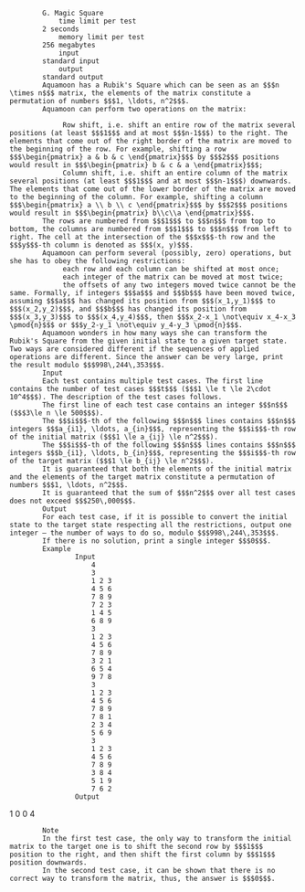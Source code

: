 			G. Magic Square
				time limit per test
			2 seconds
				memory limit per test
			256 megabytes
				input
			standard input
				output
			standard output
			Aquamoon has a Rubik's Square which can be seen as an $$$n \times n$$$ matrix, the elements of the matrix constitute a permutation of numbers $$$1, \ldots, n^2$$$.
			Aquamoon can perform two operations on the matrix:
			 
				 Row shift, i.e. shift an entire row of the matrix several positions (at least $$$1$$$ and at most $$$n-1$$$) to the right. The elements that come out of the right border of the matrix are moved to the beginning of the row. For example, shifting a row $$$\begin{pmatrix} a & b & c \end{pmatrix}$$$ by $$$2$$$ positions would result in $$$\begin{pmatrix} b & c & a \end{pmatrix}$$$;
				 Column shift, i.e. shift an entire column of the matrix several positions (at least $$$1$$$ and at most $$$n-1$$$) downwards. The elements that come out of the lower border of the matrix are moved to the beginning of the column. For example, shifting a column $$$\begin{pmatrix} a \\ b \\ c \end{pmatrix}$$$ by $$$2$$$ positions would result in $$$\begin{pmatrix} b\\c\\a \end{pmatrix}$$$. 
			The rows are numbered from $$$1$$$ to $$$n$$$ from top to bottom, the columns are numbered from $$$1$$$ to $$$n$$$ from left to right. The cell at the intersection of the $$$x$$$-th row and the $$$y$$$-th column is denoted as $$$(x, y)$$$.
			Aquamoon can perform several (possibly, zero) operations, but she has to obey the following restrictions:
				 each row and each column can be shifted at most once;
				 each integer of the matrix can be moved at most twice;
				 the offsets of any two integers moved twice cannot be the same. Formally, if integers $$$a$$$ and $$$b$$$ have been moved twice, assuming $$$a$$$ has changed its position from $$$(x_1,y_1)$$$ to $$$(x_2,y_2)$$$, and $$$b$$$ has changed its position from $$$(x_3,y_3)$$$ to $$$(x_4,y_4)$$$, then $$$x_2-x_1 \not\equiv x_4-x_3 \pmod{n}$$$ or $$$y_2-y_1 \not\equiv y_4-y_3 \pmod{n}$$$.
			Aquamoon wonders in how many ways she can transform the Rubik's Square from the given initial state to a given target state. Two ways are considered different if the sequences of applied operations are different. Since the answer can be very large, print the result modulo $$$998\,244\,353$$$.
			Input
			Each test contains multiple test cases. The first line contains the number of test cases $$$t$$$ ($$$1 \le t \le 2\cdot 10^4$$$). The description of the test cases follows.
			The first line of each test case contains an integer $$$n$$$ ($$$3\le n \le 500$$$).
			The $$$i$$$-th of the following $$$n$$$ lines contains $$$n$$$ integers $$$a_{i1}, \ldots, a_{in}$$$, representing the $$$i$$$-th row of the initial matrix ($$$1 \le a_{ij} \le n^2$$$).
			The $$$i$$$-th of the following $$$n$$$ lines contains $$$n$$$ integers $$$b_{i1}, \ldots, b_{in}$$$, representing the $$$i$$$-th row of the target matrix ($$$1 \le b_{ij} \le n^2$$$).
			It is guaranteed that both the elements of the initial matrix and the elements of the target matrix constitute a permutation of numbers $$$1, \ldots, n^2$$$.
			It is guaranteed that the sum of $$$n^2$$$ over all test cases does not exceed $$$250\,000$$$.
			Output
			For each test case, if it is possible to convert the initial state to the target state respecting all the restrictions, output one integer — the number of ways to do so, modulo $$$998\,244\,353$$$.
			If there is no solution, print a single integer $$$0$$$.
			Example
					Input
						4
						3
						1 2 3
						4 5 6
						7 8 9
						7 2 3
						1 4 5
						6 8 9
						3
						1 2 3
						4 5 6
						7 8 9
						3 2 1
						6 5 4
						9 7 8
						3
						1 2 3
						4 5 6
						7 8 9
						7 8 1
						2 3 4
						5 6 9
						3
						1 2 3
						4 5 6
						7 8 9
						3 8 4
						5 1 9
						7 6 2
					Output
					
1
0
0
4

			Note
			In the first test case, the only way to transform the initial matrix to the target one is to shift the second row by $$$1$$$ position to the right, and then shift the first column by $$$1$$$ position downwards.
			In the second test case, it can be shown that there is no correct way to transform the matrix, thus, the answer is $$$0$$$.
